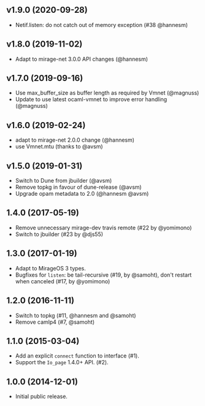 ## v1.9.0 (2020-09-28)

- Netif.listen: do not catch out of memory exception (#38 @hannesm)

## v1.8.0 (2019-11-02)

- Adapt to mirage-net 3.0.0 API changes (@hannesm)

## v1.7.0 (2019-09-16)

- Use max_buffer_size as buffer length as required by Vmnet (@magnuss)
- Update to use latest ocaml-vmnet to improve error handling (@magnuss)

## v1.6.0 (2019-02-24)

- adapt to mirage-net 2.0.0 change (@hannesm)
- use Vmnet.mtu (thanks to @avsm)

## v1.5.0 (2019-01-31)

- Switch to Dune from jbuilder (@avsm)
- Remove topkg in favour of dune-release (@avsm)
- Upgrade opam metadata to 2.0 (@hannesm @avsm)

## 1.4.0 (2017-05-19)

- Remove unnecessary mirage-dev travis remote (#22 by @yomimono)
- Switch to jbuilder (#23 by @djs55)

## 1.3.0 (2017-01-19)

- Adapt to MirageOS 3 types.
- Bugfixes for `listen`: be tail-recursive (#19, by @samoht), don't restart when canceled (#17, by @yomimono)

## 1.2.0 (2016-11-11)

- Switch to topkg (#11, @hannesm and @samoht)
- Remove camlp4 (#7, @samoht)

## 1.1.0 (2015-03-04)

- Add an explicit `connect` function to interface (#1).
- Support the `Io_page` 1.4.0+ API. (#2).

## 1.0.0 (2014-12-01)

- Initial public release.
